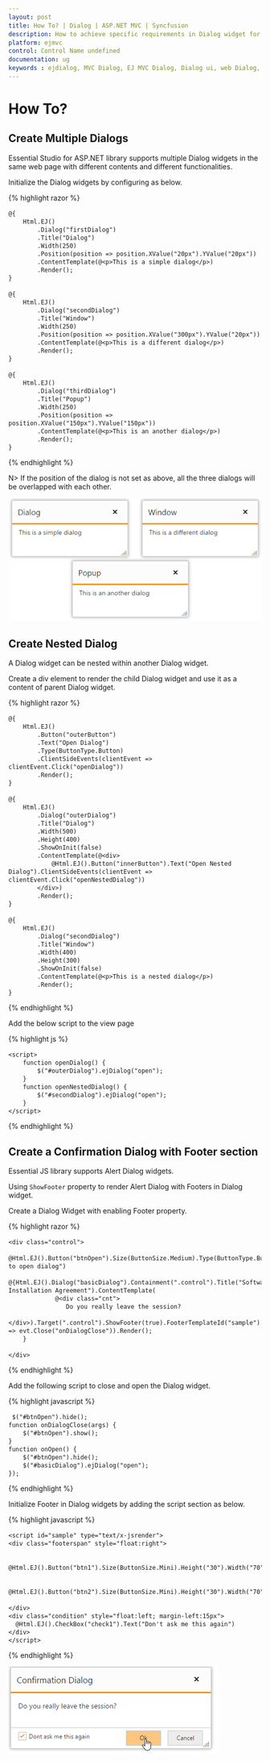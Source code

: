 ```yaml
---
layout: post
title: How To? | Dialog | ASP.NET MVC | Syncfusion
description: How to achieve specific requirements in Dialog widget for Essential ASP.NET MVC
platform: ejmvc
control: Control Name undefined
documentation: ug
keywords : ejdialog, MVC Dialog, EJ MVC Dialog, Dialog ui, web Dialog, ej Dialog, Dialog control, ASP.NET MVC Dialog, ASP MVC Dialog
---
```


# How To?

## Create Multiple Dialogs

Essential Studio for ASP.NET library supports multiple Dialog widgets in the same web page with different contents and different functionalities.

Initialize the Dialog widgets by configuring as below.

{% highlight razor %}


    @{
        Html.EJ()
            .Dialog("firstDialog")
            .Title("Dialog")
            .Width(250)
            .Position(position => position.XValue("20px").YValue("20px"))
            .ContentTemplate(@<p>This is a simple dialog</p>)
            .Render();
    }

    @{
        Html.EJ()
            .Dialog("secondDialog")
            .Title("Window")
            .Width(250)
            .Position(position => position.XValue("300px").YValue("20px"))
            .ContentTemplate(@<p>This is a different dialog</p>)
            .Render();
    }

    @{
        Html.EJ()
            .Dialog("thirdDialog")
            .Title("Popup")
            .Width(250)
            .Position(position => position.XValue("150px").YValue("150px"))
            .ContentTemplate(@<p>This is an another dialog</p>)
            .Render();
    }



{% endhighlight %}



N> If the position of the dialog is not set as above, all the three dialogs will be overlapped with each other.

![Create Multiple Dialogs](how-to_images\create-multiple-dialogs_img1.png)


## Create Nested Dialog

A Dialog widget can be nested within another Dialog widget.

Create a div element to render the child Dialog widget and use it as a content of parent Dialog widget.

{% highlight razor %}


    @{
        Html.EJ()
            .Button("outerButton")
            .Text("Open Dialog")
            .Type(ButtonType.Button)
            .ClientSideEvents(clientEvent => clientEvent.Click("openDialog"))
            .Render();
    }

    @{
        Html.EJ()
            .Dialog("outerDialog")
            .Title("Dialog")
            .Width(500)
            .Height(400)
            .ShowOnInit(false)
            .ContentTemplate(@<div>
                @Html.EJ().Button("innerButton").Text("Open Nested Dialog").ClientSideEvents(clientEvent => clientEvent.Click("openNestedDialog"))
            </div>)
            .Render();
    }

    @{
        Html.EJ()
            .Dialog("secondDialog")
            .Title("Window")
            .Width(400)
            .Height(300)
            .ShowOnInit(false)
            .ContentTemplate(@<p>This is a nested dialog</p>)
            .Render();
    }



{% endhighlight %}


Add the below script to the view page

{% highlight js %}


    <script>
        function openDialog() {
            $("#outerDialog").ejDialog("open");
        }
        function openNestedDialog() {
            $("#secondDialog").ejDialog("open");
        }
    </script>



{% endhighlight %}

## Create a Confirmation Dialog with Footer section

Essential JS library supports Alert Dialog widgets.

Using `ShowFooter` property to render Alert Dialog with Footers in Dialog widget.

Create a Dialog Widget with enabling Footer property.

{% highlight razor %}

    <div class="control">
        @Html.EJ().Button("btnOpen").Size(ButtonSize.Medium).Type(ButtonType.Button).Height("30").Width("150").ClientSideEvents(evt=>evt.Click("onOpen")).Text("Click to open dialog")
        @{Html.EJ().Dialog("basicDialog").Containment(".control").Title("Software Installation Agreement").ContentTemplate(                                        
                 @<div class="cnt">
                    Do you really leave the session?
            </div>).Target(".control").ShowFooter(true).FooterTemplateId("sample").ClientSideEvents(evt => evt.Close("onDialogClose")).Render();
        }

    </div>

	
{% endhighlight %}

Add the following script to close and open the Dialog widget.

{% highlight javascript %}

     $("#btnOpen").hide();
    function onDialogClose(args) {
        $("#btnOpen").show();
    }
    function onOpen() {
        $("#btnOpen").hide();
        $("#basicDialog").ejDialog("open");
	});

{% endhighlight %}

Initialize Footer in Dialog widgets by adding the script section as below.

{% highlight javascript %}

    <script id="sample" type="text/x-jsrender">
	<div class="footerspan" style="float:right">
	
          @Html.EJ().Button("btn1").Size(ButtonSize.Mini).Height("30").Width("70").Text("Ok")
		  
          @Html.EJ().Button("btn2").Size(ButtonSize.Mini).Height("30").Width("70").Text("Cancel")
		  
    </div>
    <div class="condition" style="float:left; margin-left:15px">
      @Html.EJ().CheckBox("check1").Text("Don't ask me this again")
    </div> 
    </script>
 
{% endhighlight %}

![Create Alert Dialog](how-to_images\dialog-footer1.png)

